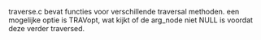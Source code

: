 traverse.c bevat functies voor verschillende traversal methoden.
een mogelijke optie is TRAVopt, wat kijkt of de arg_node niet 
NULL is voordat deze verder traversed.